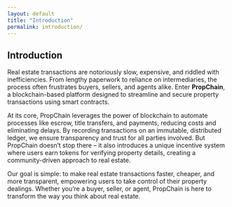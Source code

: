 ```yaml
---
layout: default
title: "Introduction"
permalink: introduction/
---
```


<div class="parallax">
  <section id="introduction" class="parallax__layer parallax__layer--back">
    <div class="section-content">
      <h2>Introduction</h2>
      <p>
        Real estate transactions are notoriously slow, expensive, and riddled with inefficiencies. From lengthy paperwork to reliance on intermediaries, the process often frustrates buyers, sellers, and agents alike. Enter <strong>PropChain</strong>, a blockchain-based platform designed to streamline and secure property transactions using smart contracts.
      </p>
      <p>
        At its core, PropChain leverages the power of blockchain to automate processes like escrow, title transfers, and payments, reducing costs and eliminating delays. By recording transactions on an immutable, distributed ledger, we ensure transparency and trust for all parties involved. But PropChain doesn’t stop there – it also introduces a unique incentive system where users earn tokens for verifying property details, creating a community-driven approach to real estate.
      </p>
      <p>
        Our goal is simple: to make real estate transactions faster, cheaper, and more transparent, empowering users to take control of their property dealings. Whether you’re a buyer, seller, or agent, PropChain is here to transform the way you think about real estate.
      </p>
    </div>
  </section>
</div>
